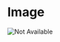 # Image

![Not Available](https://raw.githubusercontent.com/Sigma88/Stockalike/Screenshots/Images/SaturnSatellites.png)
